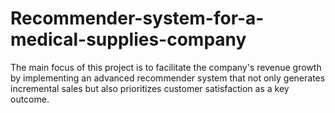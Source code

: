 # Recommender-system-for-a-medical-supplies-company
The main focus of this project is to facilitate the company's revenue growth by implementing an advanced recommender system that not only generates incremental sales but also prioritizes customer satisfaction as a key outcome.
